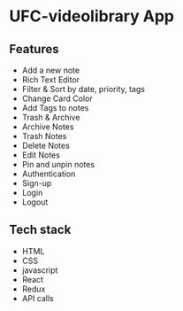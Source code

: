 # UFC-videolibrary  App

## Features

+ Add a new note
+ Rich Text Editor
+ Filter & Sort by date, priority, tags
+ Change Card Color
+ Add Tags to notes
+ Trash & Archive
+ Archive Notes
+ Trash Notes
+ Delete Notes
+ Edit Notes
+ Pin and unpin notes
+ Authentication 
+ Sign-up
+ Login
+ Logout

## Tech stack
+ HTML
+ CSS
+ javascript
+ React 
+ Redux
+ API calls



